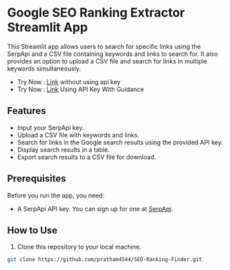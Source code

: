 # Google SEO Ranking Extractor Streamlit App

This Streamlit app allows users to search for specific links using the SerpApi and a CSV file containing keywords and links to search for. It also provides an option to upload a CSV file and search for links in multiple keywords simultaneously. 

- Try Now : [Link](https://gogle-seo-rank-checker.streamlit.app/) without using api key
- Try Now : [Link](https://googe-seo-ranking-extractor.streamlit.app/) Using API Key With Guidance

## Features

- Input your SerpApi key.
- Upload a CSV file with keywords and links.
- Search for links in the Google search results using the provided API key.
- Display search results in a table.
- Export search results to a CSV file for download.

## Prerequisites

Before you run the app, you need:

- A SerpApi API key. You can sign up for one at [SerpApi](https://serpapi.com/).

## How to Use

1. Clone this repository to your local machine.

```bash
git clone https://github.com/pratham4544/SEO-Ranking-Finder.git
